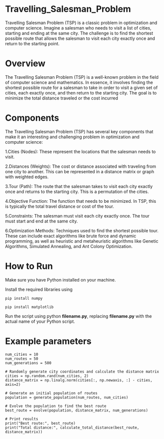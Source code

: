 # Travelling_Salesman_Problem
Travelling Salesman Problem (TSP) is a classic problem in optimization and computer science. Imagine a salesman who needs to visit a list of cities, starting and ending at the same city. The challenge is to find the shortest possible route that allows the salesman to visit each city exactly once and return to the starting point.

# Overview
The Travelling Salesman Problem (TSP) is a well-known problem in the field of computer science and mathematics. In essence, it involves finding the shortest possible route for a salesman to take in order to visit a given set of cities, each exactly once, and then return to the starting city. The goal is to minimize the total distance traveled or the cost incurred

# Components
The Travelling Salesman Problem (TSP) has several key components that make it an interesting and challenging problem in optimization and computer science:

1.Cities (Nodes): These represent the locations that the salesman needs to visit.

2.Distances (Weights): The cost or distance associated with traveling from one city to another. This can be represented in a distance matrix or graph with weighted edges.

3.Tour (Path): The route that the salesman takes to visit each city exactly once and returns to the starting city. This is a permutation of the cities.

4.Objective Function: The function that needs to be minimized. In TSP, this is typically the total travel distance or cost of the tour.

5.Constraints:
The salesman must visit each city exactly once.
The tour must start and end at the same city.

6.Optimization Methods: Techniques used to find the shortest possible tour. These can include exact algorithms like brute force and dynamic programming, as well as heuristic and metaheuristic algorithms like Genetic Algorithms, Simulated Annealing, and Ant Colony Optimization.

# How to Run

Make sure you have Python installed on your machine.

Install the required libraries using 
                    
    pip install numpy 
    
    pip install matplotlib

Run the script using python **filename.py**, replacing **filename.py** with the actual name of your Python script.

# Example parameters
    num_cities = 10
    num_routes = 50
    num_generations = 500

    # Randomly generate city coordinates and calculate the distance matrix
    cities = np.random.rand(num_cities, 2)
    distance_matrix = np.linalg.norm(cities[:, np.newaxis, :] - cities, axis=2)

    # Generate an initial population of routes
    population = generate_population(num_routes, num_cities)

    # Evolve the population to find the best route
    best_route = evolve(population, distance_matrix, num_generations)

    # Print results
    print("Best route:", best_route)
    print("Total distance:", calculate_total_distance(best_route, distance_matrix))
